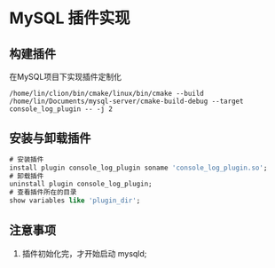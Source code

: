 # MySQL 插件实现
## 构建插件
在MySQL项目下实现插件定制化
```shell
/home/lin/clion/bin/cmake/linux/bin/cmake --build /home/lin/Documents/mysql-server/cmake-build-debug --target console_log_plugin -- -j 2
```
## 安装与卸载插件
``` sql
# 安装插件
install plugin console_log_plugin soname 'console_log_plugin.so';
# 卸载插件
uninstall plugin console_log_plugin;
# 查看插件所在的目录
show variables like 'plugin_dir';
```
## 注意事项
1. 插件初始化完，才开始启动 mysqld;
